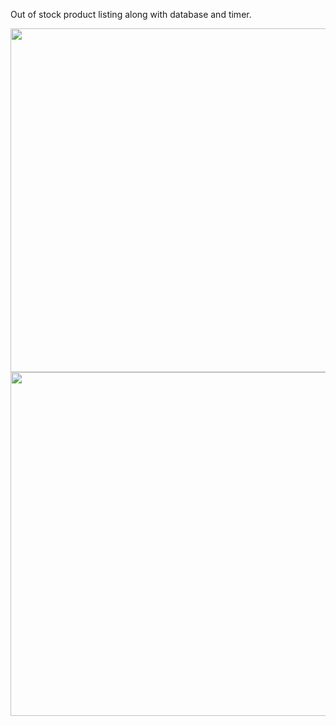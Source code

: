 

Out of stock product listing along with database and timer.

<img src="https://user-images.githubusercontent.com/111557931/214341380-b49b512e-6529-42cd-b3c9-fc535edd6d11.mp4" style=" height:550; " data-target="animated-image.originalImage">

<img src="https://user-images.githubusercontent.com/111557931/214341380-b49b512e-6529-42cd-b3c9-fc535edd6d11.mp4" style=" height:550px; " data-target="animated-image.originalImage">




